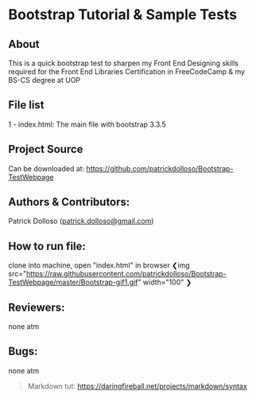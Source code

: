 # Bootstrap Tutorial & Sample Tests

## About
This is a quick bootstrap test to sharpen my Front End Designing skills required for the Front End Libraries Certification in FreeCodeCamp & my BS-CS degree at UOP

## File list
1 - index.html: The main file with bootstrap 3.3.5

## Project Source
Can be downloaded at: https://github.com/patrickdolloso/Bootstrap-TestWebpage

## Authors & Contributors:
Patrick Dolloso (patrick.dolloso@gmail.com)

## How to run file:
clone into machine, open "index.html" in browser
❮img src="https://raw.githubusercontent.com/patrickdolloso/Bootstrap-TestWebpage/master/Bootstrap-gif1.gif" width="100" ❯

## Reviewers:
none atm

## Bugs:
none atm

> Markdown tut:
> https://daringfireball.net/projects/markdown/syntax


